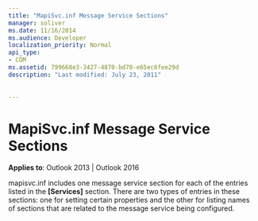 ```yaml
---
title: "MapiSvc.inf Message Service Sections"
manager: soliver
ms.date: 11/16/2014
ms.audience: Developer
localization_priority: Normal
api_type:
- COM
ms.assetid: 799668e3-3427-4870-bd70-e65ec6fee29d
description: "Last modified: July 23, 2011"
 
 
---
```


# MapiSvc.inf Message Service Sections

  
  
**Applies to**: Outlook 2013 | Outlook 2016 
  
mapisvc.inf includes one message service section for each of the entries listed in the **[Services]** section. There are two types of entries in these sections: one for setting certain properties and the other for listing names of sections that are related to the message service being configured. 
  

